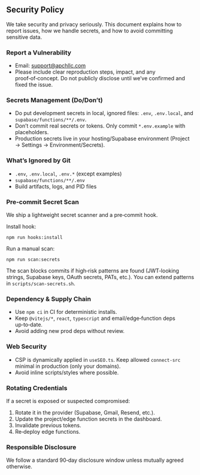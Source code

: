 ## Security Policy

We take security and privacy seriously. This document explains how to report issues, how we handle secrets, and how to avoid committing sensitive data.

### Report a Vulnerability
- Email: support@apchllc.com
- Please include clear reproduction steps, impact, and any proof‑of‑concept. Do not publicly disclose until we’ve confirmed and fixed the issue.

### Secrets Management (Do/Don’t)
- Do put development secrets in local, ignored files: `.env`, `.env.local`, and `supabase/functions/**/.env`.
- Don’t commit real secrets or tokens. Only commit `*.env.example` with placeholders.
- Production secrets live in your hosting/Supabase environment (Project → Settings → Environment/Secrets).

### What’s Ignored by Git
- `.env`, `.env.local`, `.env.*` (except examples)
- `supabase/functions/**/.env`
- Build artifacts, logs, and PID files

### Pre‑commit Secret Scan
We ship a lightweight secret scanner and a pre‑commit hook.

Install hook:

```
npm run hooks:install
```

Run a manual scan:

```
npm run scan:secrets
```

The scan blocks commits if high‑risk patterns are found (JWT‑looking strings, Supabase keys, OAuth secrets, PATs, etc.). You can extend patterns in `scripts/scan-secrets.sh`.

### Dependency & Supply Chain
- Use `npm ci` in CI for deterministic installs.
- Keep `@vitejs/*`, `react`, `typescript` and email/edge‑function deps up‑to‑date.
- Avoid adding new prod deps without review.

### Web Security
- CSP is dynamically applied in `useSEO.ts`. Keep allowed `connect-src` minimal in production (only your domains).
- Avoid inline scripts/styles where possible.

### Rotating Credentials
If a secret is exposed or suspected compromised:
1) Rotate it in the provider (Supabase, Gmail, Resend, etc.).
2) Update the project/edge function secrets in the dashboard.
3) Invalidate previous tokens.
4) Re‑deploy edge functions.

### Responsible Disclosure
We follow a standard 90‑day disclosure window unless mutually agreed otherwise.


